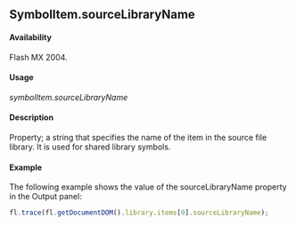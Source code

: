 ## SymbolItem.sourceLibraryName

#### Availability

Flash MX 2004.

#### Usage

*symbolItem.sourceLibraryName*

#### Description

Property; a string that specifies the name of the item in the source file library. It is used for shared library symbols.

#### Example

The following example shows the value of the sourceLibraryName property in the Output panel:

```javascript
fl.trace(fl.getDocumentDOM().library.items[0].sourceLibraryName);

```